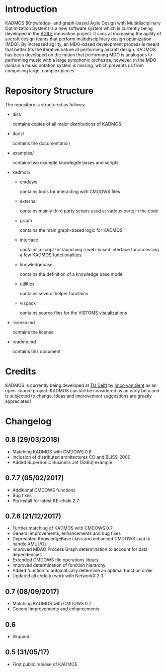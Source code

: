 Introduction
=============

KADMOS (Knowledge- and graph-based Agile Design with Multidisciplinary Optimization System) is a new software system which is currently being developed in the [AGILE](http://www.agile-project.eu/) innovation project. It aims at increasing the agility of aircraft design teams that perform multidisciplinary design optimization (MDO). By increased agility, an MDO-based development process is meant that better fits the iterative nature of performing aircraft design. KADMOS has been developed on the notion that performing MDO is analogous to performing music with a large symphonic orchestra, however, in the MDO domain a music notation system is missing, which prevents us from composing large, complex pieces. 

Repository Structure
====================

The repository is structured as follows:

- dist/

	 contains copies of all major distributions of KADMOS

- docs/

     contains the documentation

- examples/

     contains two example knowlegde bases and scripts
	 
- kadmos/

     - cmdows
	  
		 contains tools for interacting with CMDOWS files
	 
     - external

         contains mainly third party scripts used at various parts in the code

     - graph

         contains the main graph-based logic for KADMOS

     - interface

         contains a script for launching a web-based interface for accessing a few KADMOS functionalities

     - knowledgebase

         contains the definition of a knowledge base model

     - utilities

         contains several helper functions

     - vispack

         contains source files for the VISTOMS visualizations

- license.md

     contains the license

- readme.md

     contains this document


Credits
=======

KADMOS is currently being developed at [TU Delft](https://tudelft.nl) by [Imco van Gent](https://bitbucket.org/imcovangent/) as an open-source project. KADMOS can still be considered as an early beta and is subjected to change. Ideas and improvement suggestions are greatly appreciated!


Changelog
=========

## 0.8 (29/03/2018)

- Matching KADMOS with CMDOWS 0.8
- Inclusion of distributed architectures CO and BLISS-2000
- Added SuperSonic Business Jet (SSBJ) example

## 0.7.7 (05/02/2017)

- Additional CMDOWS functions
- Bug fixes
- Pip install for latest KE-chain 2.7

## 0.7.6 (21/12/2017)

- Further matching of KADMOS with CMDOWS 0.7
- General improvements, enhancements and bug fixes
- Deprecated KnowledgeBase class and enhanced CMDOWS load to handle XML I/Os
- Improved MDAO Process Graph determination to account for data dependencies
- Extended CMDOWS file operations library
- Improved determination of function hierarchy
- Added function to automatically determine an optimal function order
- Updated all code to work with NetworkX 2.0

## 0.7 (08/09/2017)

- Matching KADMOS with CMDOWS 0.7
- General improvements and enhancements

## 0.6 

- Skipped

## 0.5 (31/05/17)

- First public release of KADMOS